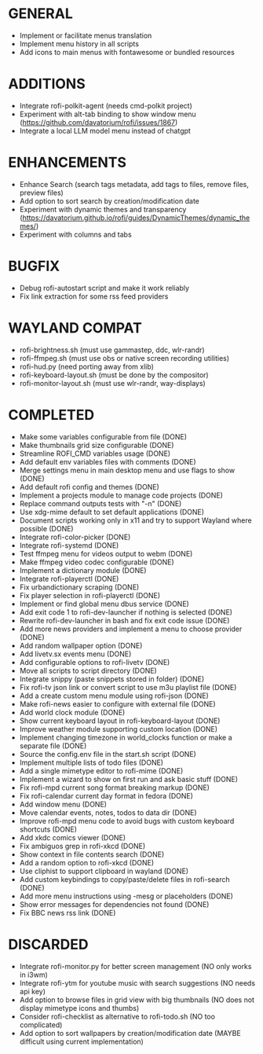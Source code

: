 # GENERAL
- Implement or facilitate menus translation
- Implement menu history in all scripts
- Add icons to main menus with fontawesome or bundled resources

# ADDITIONS
- Integrate rofi-polkit-agent (needs cmd-polkit project)
- Experiment with alt-tab binding to show window menu (https://github.com/davatorium/rofi/issues/1867)
- Integrate a local LLM model menu instead of chatgpt

# ENHANCEMENTS
- Enhance Search (search tags metadata, add tags to files, remove files, preview files)
- Add option to sort search by creation/modification date
- Experiment with dynamic themes and transparency (https://davatorium.github.io/rofi/guides/DynamicThemes/dynamic_themes/)
- Experiment with columns and tabs

# BUGFIX
- Debug rofi-autostart script and make it work reliably
- Fix link extraction for some rss feed providers

# WAYLAND COMPAT
- rofi-brightness.sh (must use gammastep, ddc, wlr-randr)
- rofi-ffmpeg.sh (must use obs or native screen recording utilities)
- rofi-hud.py (need porting away from xlib)
- rofi-keyboard-layout.sh (must be done by the compositor)
- rofi-monitor-layout.sh (must use wlr-randr, way-displays)

# COMPLETED
- Make some variables configurable from file (DONE)
- Make thumbnails grid size configurable (DONE)
- Streamline ROFI_CMD variables usage (DONE)
- Add default env variables files with comments (DONE)
- Merge settings menu in main desktop menu and use flags to show (DONE)
- Add default rofi config and themes (DONE)
- Implement a projects module to manage code projects (DONE)
- Replace command outputs tests with "-n" (DONE)
- Use xdg-mime default to set default applications (DONE)
- Document scripts working only in x11 and try to support Wayland where possible (DONE)
- Integrate rofi-color-picker (DONE)
- Integrate rofi-systemd (DONE)
- Test ffmpeg menu for videos output to webm (DONE)
- Make ffmpeg video codec configurable (DONE)
- Implement a dictionary module (DONE)
- Integrate rofi-playerctl (DONE)
- Fix urbandictionary scraping (DONE)
- Fix player selection in rofi-playerctl (DONE)
- Implement or find global menu dbus service (DONE)
- Add exit code 1 to rofi-dev-launcher if nothing is selected (DONE)
- Rewrite rofi-dev-launcher in bash and fix exit code issue (DONE)
- Add more news providers and implement a menu to choose provider (DONE)
- Add random wallpaper option (DONE)
- Add livetv.sx events menu (DONE)
- Add configurable options to rofi-livetv (DONE)
- Move all scripts to script directory (DONE)
- Integrate snippy (paste snippets stored in folder) (DONE)
- Fix rofi-tv json link or convert script to use m3u playlist file (DONE)
- Add a create custom menu module using rofi-json (DONE)
- Make rofi-news easier to configure with external file (DONE)
- Add world clock module (DONE)
- Show current keyboard layout in rofi-keyboard-layout (DONE)
- Improve weather module supporting custom location (DONE)
- Implement changing timezone in world_clocks function or make a separate file (DONE)
- Source the config.env file in the start.sh script (DONE)
- Implement multiple lists of todo files (DONE)
- Add a single mimetype editor to rofi-mime (DONE)
- Implement a wizard to show on first run and ask basic stuff (DONE)
- Fix rofi-mpd current song format breaking markup (DONE)
- Fix rofi-calendar current day format in fedora (DONE)
- Add window menu (DONE)
- Move calendar events, notes, todos to data dir (DONE)
- Improve rofi-mpd menu code to avoid bugs with custom keyboard shortcuts (DONE)
- Add xkdc comics viewer (DONE)
- Fix ambiguos grep in rofi-xkcd (DONE)
- Show context in file contents search (DONE)
- Add a random option to rofi-xkcd (DONE)
- Use cliphist to support clipboard in wayland (DONE)
- Add custom keybindings to copy/paste/delete files in rofi-search (DONE)
- Add more menu instructions using -mesg or placeholders (DONE)
- Show error messages for dependencies not found (DONE)
- Fix BBC news rss link (DONE)

# DISCARDED
- Integrate rofi-monitor.py for better screen management (NO only works in i3wm)
- Integrate rofi-ytm for youtube music with search suggestions (NO needs api key)
- Add option to browse files in grid view with big thumbnails (NO does not display mimetype icons and thumbs)
- Consider rofi-checklist as alternative to rofi-todo.sh (NO too complicated)
- Add option to sort wallpapers by creation/modification date (MAYBE difficult using current implementation)

